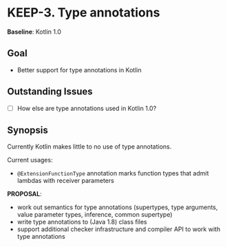 # KEEP-3. Type annotations

**Baseline**: Kotlin 1.0
 
## Goal
 
- Better support for type annotations in Kotlin

## Outstanding Issues
  
 - [ ] How else are type annotations used in Kotlin 1.0?  
  
## Synopsis
  
Currently Kotlin makes little to no use of type annotations. 
 
Current usages:

 - `@ExtensionFunctionType` annotation marks function types that admit lambdas with receiver parameters

**PROPOSAL**:
 
 - work out semantics for type annotations (supertypes, type arguments, value parameter types, inference, common supertype)
 - write type annotations to (Java 1.8) class files
 - support additional checker infrastructure and compiler API to work with type annotations
 
